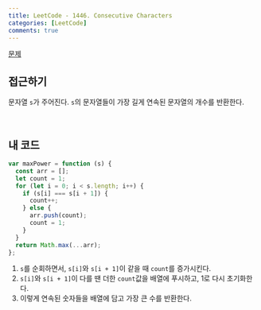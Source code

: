 ```yaml
---
title: LeetCode - 1446. Consecutive Characters
categories: [LeetCode]
comments: true
---
```


[문제](https://leetcode.com/problems/consecutive-characters/)

## 접근하기

문자열 `s`가 주어진다. `s`의 문자열들이 가장 길게 연속된 문자열의 개수를 반환한다.

<br>

## 내 코드

```js
var maxPower = function (s) {
  const arr = [];
  let count = 1;
  for (let i = 0; i < s.length; i++) {
    if (s[i] === s[i + 1]) {
      count++;
    } else {
      arr.push(count);
      count = 1;
    }
  }
  return Math.max(...arr);
};
```

1. `s`를 순회하면서, `s[i]`와 `s[i + 1]`이 같을 때 `count`를 증가시킨다.
2. `s[i]`와 `s[i + 1]`이 다를 땐 더한 `count`값을 배열에 푸시하고, 1로 다시 초기화한다.
3. 이렇게 연속된 숫자들을 배열에 담고 가장 큰 수를 반환한다.
